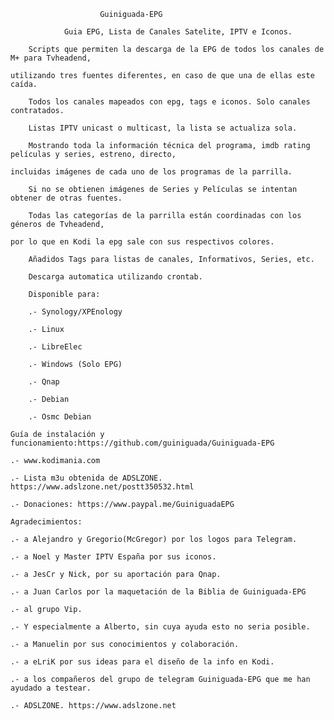 ﻿ 						Guiniguada-EPG

				Guia EPG, Lista de Canales Satelite, IPTV e Iconos.

		Scripts que permiten la descarga de la EPG de todos los canales de M+ para Tvheadend, 

	utilizando tres fuentes diferentes, en caso de que una de ellas este caída. 

		Todos los canales mapeados con epg, tags e iconos. Solo canales contratados.

		Listas IPTV unicast o multicast, la lista se actualiza sola.

		Mostrando toda la información técnica del programa, imdb rating películas y series, estreno, directo, 

	incluidas imágenes de cada uno de los programas de la parrilla.

		Si no se obtienen imágenes de Series y Películas se intentan obtener de otras fuentes.

		Todas las categorías de la parrilla están coordinadas con los géneros de Tvheadend, 
	
	por lo que en Kodi la epg sale con sus respectivos colores.
	
		Añadidos Tags para listas de canales, Informativos, Series, etc.

		Descarga automatica utilizando crontab.

		Disponible para:

		.- Synology/XPEnology

		.- Linux

		.- LibreElec
		
		.- Windows (Solo EPG)

		.- Qnap

		.- Debian

		.- Osmc Debian

	Guía de instalación y funcionamiento:https://github.com/guiniguada/Guiniguada-EPG

	.- www.kodimania.com

	.- Lista m3u obtenida de ADSLZONE. https://www.adslzone.net/postt350532.html

	.- Donaciones: https://www.paypal.me/GuiniguadaEPG

	Agradecimientos:

	.- a Alejandro y Gregorio(McGregor) por los logos para Telegram.

	.- a Noel y Master IPTV España por sus iconos.

	.- a JesCr y Nick, por su aportación para Qnap.

	.- a Juan Carlos por la maquetación de la Biblia de Guiniguada-EPG

	.- al grupo Vip.

	.- Y especialmente a Alberto, sin cuya ayuda esto no seria posible.

 	.- a Manuelin por sus conocimientos y colaboración.

	.- a eLriK por sus ideas para el diseño de la info en Kodi.

	.- a los compañeros del grupo de telegram Guiniguada-EPG que me han ayudado a testear.

	.- ADSLZONE. https://www.adslzone.net
	
